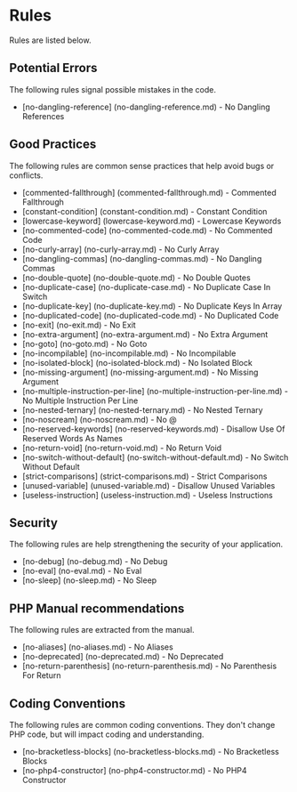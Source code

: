<!-- generated on 12-12-2014 11:0:05-->
# Rules

Rules are listed below. 

## Potential Errors

The following rules signal possible mistakes in the code.

 * [no-dangling-reference] (no-dangling-reference.md) - No Dangling References

## Good Practices

The following rules are common sense practices that help avoid bugs or conflicts.

 * [commented-fallthrough] (commented-fallthrough.md) - Commented Fallthrough
 * [constant-condition] (constant-condition.md) - Constant Condition
 * [lowercase-keyword] (lowercase-keyword.md) - Lowercase Keywords
 * [no-commented-code] (no-commented-code.md) - No Commented Code
 * [no-curly-array] (no-curly-array.md) - No Curly Array
 * [no-dangling-commas] (no-dangling-commas.md) - No Dangling Commas
 * [no-double-quote] (no-double-quote.md) - No Double Quotes
 * [no-duplicate-case] (no-duplicate-case.md) - No Duplicate Case In Switch
 * [no-duplicate-key] (no-duplicate-key.md) - No Duplicate Keys In Array
 * [no-duplicated-code] (no-duplicated-code.md) - No Duplicated Code
 * [no-exit] (no-exit.md) - No Exit
 * [no-extra-argument] (no-extra-argument.md) - No Extra Argument
 * [no-goto] (no-goto.md) - No Goto
 * [no-incompilable] (no-incompilable.md) - No Incompilable
 * [no-isolated-block] (no-isolated-block.md) - No Isolated Block
 * [no-missing-argument] (no-missing-argument.md) - No Missing Argument
 * [no-multiple-instruction-per-line] (no-multiple-instruction-per-line.md) - No Multiple Instruction Per Line
 * [no-nested-ternary] (no-nested-ternary.md) - No Nested Ternary
 * [no-noscream] (no-noscream.md) - No @
 * [no-reserved-keywords] (no-reserved-keywords.md) - Disallow Use Of Reserved Words As Names
 * [no-return-void] (no-return-void.md) - No Return Void
 * [no-switch-without-default] (no-switch-without-default.md) - No Switch Without Default
 * [strict-comparisons] (strict-comparisons.md) - Strict Comparisons
 * [unused-variable] (unused-variable.md) - Disallow Unused Variables
 * [useless-instruction] (useless-instruction.md) - Useless Instructions

## Security

The following rules are help strengthening the security of your application.

 * [no-debug] (no-debug.md) - No Debug
 * [no-eval] (no-eval.md) - No Eval
 * [no-sleep] (no-sleep.md) - No Sleep 

## PHP Manual recommendations

The following rules are extracted from the manual.

 * [no-aliases] (no-aliases.md) - No Aliases
 * [no-deprecated] (no-deprecated.md) - No Deprecated
 * [no-return-parenthesis] (no-return-parenthesis.md) - No Parenthesis For Return

## Coding Conventions

The following rules are common coding conventions. They don't change PHP code, but will impact coding and understanding.

 * [no-bracketless-blocks] (no-bracketless-blocks.md) - No Bracketless Blocks
 * [no-php4-constructor] (no-php4-constructor.md) - No PHP4 Constructor

